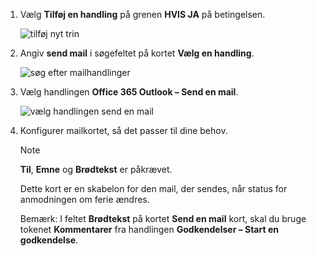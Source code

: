 1. Vælg **Tilføj en handling** på grenen **HVIS JA** på betingelsen.
   
    ![tilføj nyt trin](media/modern-approvals/add-action-after-condition.png)
2. Angiv **send mail** i søgefeltet på kortet **Vælg en handling**.
   
    ![søg efter mailhandlinger](media/modern-approvals/search-send-email-yes.png)
3. Vælg handlingen **Office 365 Outlook – Send en mail**.
   
    ![vælg handlingen send en mail](media/modern-approvals/select-send-email-yes.png)
4. Konfigurer mailkortet, så det passer til dine behov.
   
     >[!NOTE]
     > **Til**, **Emne** og **Brødtekst** er påkrævet.
     >
     >
   
     Dette kort er en skabelon for den mail, der sendes, når status for anmodningen om ferie ændres.
   
     Bemærk: I feltet **Brødtekst** på kortet **Send en mail** kort, skal du bruge tokenet **Kommentarer** fra handlingen **Godkendelser – Start en godkendelse**.

